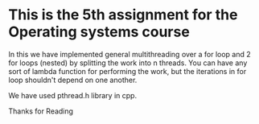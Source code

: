 <h1> This is the 5th assignment for the Operating systems course</h1>

In this we have implemented general multithreading over a for loop and 2 for loops (nested) by splitting the work into n threads. You can have any sort of lambda function for performing the work, but the iterations in for loop shouldn't depend on one another.

We have used pthread.h library in cpp. 

Thanks for Reading
